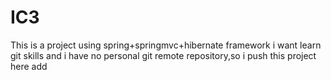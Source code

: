 # IC3
This is a project using spring+springmvc+hibernate framework
i want learn git skills and i have no personal git remote repository,so i push this project here
add